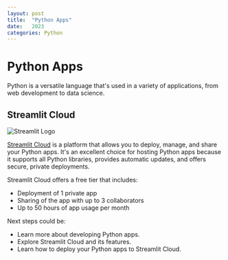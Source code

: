 ```yaml
---
layout: post
title:  "Python Apps"
date:   2023
categories: Python
---
```


# Python Apps

Python is a versatile language that's used in a variety of applications, from web development to data science.

## Streamlit Cloud

![Streamlit Logo](https://avatars.githubusercontent.com/u/45109972?s=48&v=4)

[Streamlit Cloud](https://streamlit.io/cloud) is a platform that allows you to deploy, manage, and share your Python apps. It's an excellent choice for hosting Python apps because it supports all Python libraries, provides automatic updates, and offers secure, private deployments.

Streamlit Cloud offers a free tier that includes:

- Deployment of 1 private app
- Sharing of the app with up to 3 collaborators
- Up to 50 hours of app usage per month

Next steps could be:

- Learn more about developing Python apps.
- Explore Streamlit Cloud and its features.
- Learn how to deploy your Python apps to Streamlit Cloud.